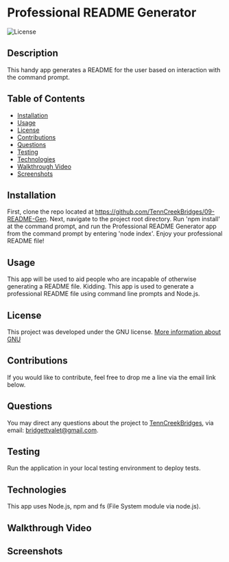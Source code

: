 
# Professional README Generator
  
![License](https://img.shields.io/badge/License-GNU-brightgreen)

## Description
This handy app generates a README for the user based on interaction with the command prompt.

## Table of Contents
* [Installation](#installation)
* [Usage](#usage)
* [License](#License)
* [Contributions](#contributions)
* [Questions](#questions)
* [Testing](#testing)
* [Technologies](#technologies)
* [Walkthrough Video](#walkthrough)
* [Screenshots](#screenshots)

<a name="installation"></a>
## Installation
First, clone the repo located at https://github.com/TennCreekBridges/09-README-Gen. Next, navigate to the project root directory. Run 'npm install' at the command prompt, and run the Professional README Generator app from the command prompt by entering 'node index'. Enjoy your professional README file!

<a name="usage"></a>
## Usage
This app will be used to aid people who are incapable of otherwise generating a README file. Kidding. This app is used to generate a professional README file using command line prompts and Node.js.
## License 
This project was developed under the GNU license.
[More information about GNU](https://opensource.org/licenses/GNU)

<a name="contributions"></a>
## Contributions
If you would like to contribute, feel free to drop me a line via the email link below.

<a name="questions"></a>
## Questions
You may direct any questions about the project to [TennCreekBridges](https://github.com/TennCreekBridges), via email: [bridgettvalet@gmail.com](mailto:bridgettvalet@gmail.com).

<a name="testing"></a>
## Testing
Run the application in your local testing environment to deploy tests.

<a name="technologies"></a>
## Technologies
This app uses Node.js, npm and fs (File System module via node.js).

<a name="walkthrough"></a>
## Walkthrough Video

<a name="screenshots"></a>
## Screenshots

